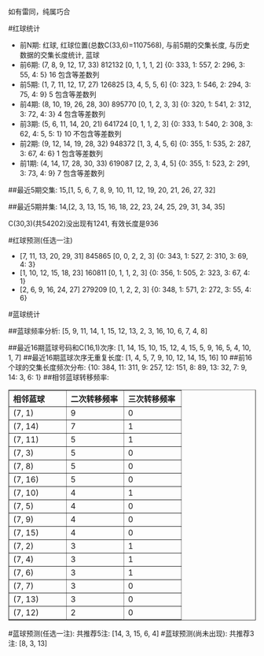 <!-- 
.. title: 双色球2011120期(2011-10-13)数据分析报告
.. slug: slott-2011120-2011-10-13-report
.. date: 2011-10-14 08:00:00 UTC+08:00
.. tags: Lottery
.. link: 
.. description: 
.. type: text
-->

如有雷同，纯属巧合

<!-- TEASER_END-->

#红球统计

- 前N期: 红球, 红球位置(总数C(33,6)=1107568), 与前5期的交集长度, 与历史数据的交集长度统计, 蓝球
- 前6期: (7, 8, 9, 12, 17, 33) 812132 [0, 1, 1, 1, 2] {0: 333, 1: 557, 2: 296, 3: 55, 4: 5} 16 包含等差数列
- 前5期: (1, 7, 11, 12, 17, 27) 126825 [3, 4, 5, 5, 6] {0: 323, 1: 546, 2: 294, 3: 75, 4: 9} 5 包含等差数列
- 前4期: (8, 10, 19, 26, 28, 30) 895770 [0, 1, 2, 3, 3] {0: 320, 1: 541, 2: 312, 3: 72, 4: 3} 4 包含等差数列
- 前3期: (5, 6, 11, 14, 20, 21) 641724 [0, 1, 1, 2, 3] {0: 333, 1: 540, 2: 308, 3: 62, 4: 5, 5: 1} 10 不包含等差数列
- 前2期: (9, 12, 14, 19, 28, 32) 948372 [1, 3, 4, 5, 6] {0: 355, 1: 535, 2: 287, 3: 67, 4: 6} 1 包含等差数列
- 前1期: (4, 14, 17, 28, 30, 33) 619087 [2, 2, 3, 4, 5] {0: 355, 1: 523, 2: 291, 3: 73, 4: 9} 7 包含等差数列

##最近5期交集:
15,[1, 5, 6, 7, 8, 9, 10, 11, 12, 19, 20, 21, 26, 27, 32]

##最近5期并集:
14,[2, 3, 13, 15, 16, 18, 22, 23, 24, 25, 29, 31, 34, 35]

C(30,3)(共54202)没出现有1241, 
有效长度是936

#红球预测(任选一注)

- [7, 11, 13, 20, 29, 31] 845865 [0, 0, 2, 2, 3] {0: 343, 1: 527, 2: 310, 3: 69, 4: 3}
- [1, 10, 12, 15, 18, 23] 160811 [0, 1, 1, 2, 3] {0: 356, 1: 505, 2: 323, 3: 67, 4: 1}
- [2, 6, 9, 16, 24, 27] 279209 [0, 1, 2, 2, 3] {0: 348, 1: 571, 2: 272, 3: 55, 4: 6}

#蓝球统计

##蓝球频率分析:
[5, 9, 11, 14, 1, 15, 12, 13, 2, 3, 16, 10, 6, 7, 4, 8]

##最近16期蓝球号码和C(16,1)次序:
[1, 14, 15, 10, 15, 12, 4, 15, 5, 9, 16, 5, 4, 10, 1, 7]
##最近16期蓝球次序无重复长度:
[1, 4, 5, 7, 9, 10, 12, 14, 15, 16] 10
##前16个球的交集长度频次分布:
{10: 384, 11: 311, 9: 257, 12: 151, 8: 89, 13: 32, 7: 9, 14: 3, 6: 1}
##相邻蓝球转移频率:
<table border="1" class="table table-striped dataframe">
  <thead>
    <tr style="text-align: left;">
      <th style="min-width: 100px;">相邻蓝球</th>
      <th style="min-width: 100px;">二次转移频率</th>
      <th style="min-width: 100px;">三次转移频率</th>
    </tr>
  </thead>
  <tbody>
    <tr>
      <td>  (7, 1)</td>
      <td> 9</td>
      <td> 0</td>
    </tr>
    <tr>
      <td> (7, 14)</td>
      <td> 7</td>
      <td> 1</td>
    </tr>
    <tr>
      <td> (7, 11)</td>
      <td> 5</td>
      <td> 1</td>
    </tr>
    <tr>
      <td>  (7, 3)</td>
      <td> 5</td>
      <td> 0</td>
    </tr>
    <tr>
      <td>  (7, 8)</td>
      <td> 5</td>
      <td> 0</td>
    </tr>
    <tr>
      <td> (7, 16)</td>
      <td> 5</td>
      <td> 0</td>
    </tr>
    <tr>
      <td> (7, 10)</td>
      <td> 4</td>
      <td> 1</td>
    </tr>
    <tr>
      <td>  (7, 5)</td>
      <td> 4</td>
      <td> 0</td>
    </tr>
    <tr>
      <td>  (7, 9)</td>
      <td> 4</td>
      <td> 0</td>
    </tr>
    <tr>
      <td> (7, 15)</td>
      <td> 4</td>
      <td> 0</td>
    </tr>
    <tr>
      <td>  (7, 2)</td>
      <td> 3</td>
      <td> 1</td>
    </tr>
    <tr>
      <td>  (7, 4)</td>
      <td> 3</td>
      <td> 1</td>
    </tr>
    <tr>
      <td>  (7, 6)</td>
      <td> 3</td>
      <td> 1</td>
    </tr>
    <tr>
      <td>  (7, 7)</td>
      <td> 3</td>
      <td> 0</td>
    </tr>
    <tr>
      <td> (7, 13)</td>
      <td> 3</td>
      <td> 0</td>
    </tr>
    <tr>
      <td> (7, 12)</td>
      <td> 2</td>
      <td> 0</td>
    </tr>
  </tbody>
</table>
#蓝球预测(任选一注):
共推荐5注: [14, 3, 15, 6, 4]
#蓝球预测(尚未出现):
共推荐3注: [8, 3, 13]

